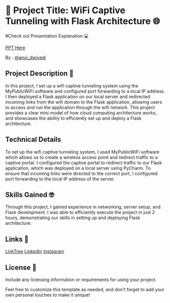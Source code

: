 # 📡 Project Title: WiFi Captive Tunneling with Flask Architecture 🌐

#Check out Presentation Explanation 💻

[PPT Here](https://prezi.com/view/X3CuGLqYKTzl6yW49HmK/)


By : [@anuj_dwivedi](https://linktr.ee/anuj_dwivedi)

## Project Description 🚀
In this project, I set up a wifi captive tunneling system using the MyPublicWiFi software and configured port forwarding to a local IP address. I then deployed a Flask application on our local server and redirected incoming links from the wifi domain to the Flask application, allowing users to access and run the application through the wifi network. This project provides a clear mini model of how cloud computing architecture works, and showcases the ability to efficiently set up and deploy a Flask architecture.

## Technical Details
To set up the wifi captive tunneling system, I used MyPublicWiFi software which allows us to create a wireless access point and redirect traffic to a captive portal. I configured the captive portal to redirect traffic to our Flask application, which was deployed on a local server using PyCharm. To ensure that incoming links were directed to the correct port, I configured port forwarding to the local IP address of the server.

## Skills Gained 🤓
Through this project, I gained experience in networking, server setup, and Flask development. I was able to efficiently execute the project in just 2 hours, demonstrating our skills in setting up and deploying Flask architecture.

## Links 🔗
[LinkTree](https://linktr.ee/anuj_dwivedi)
[LinkedIn](https://www.linkedin.com/in/anuj-dwivedi-1352831b1/)
[Instagram](https://www.instagram.com/anuj_dwvd_0/)


## License  📜
Include any licensing information or requirements for using your project.

Feel free to customize this template as needed, and don't forget to add your own personal touches to make it unique!

